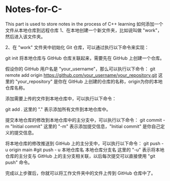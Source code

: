 # Notes-for-C-
This part is used to store notes in the process of C++ learning
如何添加一个文件从本地仓库到远程仓库
1、在本地创建一个新文件夹，比如说叫做 "work"，然后进入该文件夹。

2、在 "work" 文件夹中初始化 Git 仓库，可以通过执行以下命令来实现：



git init
将本地仓库与 GitHub 仓库关联起来，需要先在 GitHub 上创建一个仓库。

假设你的 GitHub 用户名是 "your_username"，那么可以执行以下命令：
git remote add origin https://github.com/your_username/your_repository.git
这里的 "your_repository" 是你在 GitHub 上创建的仓库的名称，origin为你的本地仓库名称。

添加需要上传的文件到本地仓库中，可以执行以下命令：

git add .
这里的 "." 表示添加所有文件到本地仓库中。

提交本地仓库的修改到本地仓库中的主分支中，可以执行以下命令：
git commit -m "Initial commit"
这里的 "-m" 表示添加提交信息，"Initial commit" 是你自己定义的提交信息。

将本地仓库的修改推送到 GitHub 上的主分支中，可以执行以下命令：
git push -u origin main  #git push - u 本地仓库名 本地仓库分支名
这里的 "-u" 表示将本地仓库的主分支与 GitHub 上的主分支相关联，以后每次提交可以直接使用 "git push" 命令。


完成以上步骤后，你就可以将工作文件夹中的文件上传到 GitHub 仓库中了。
